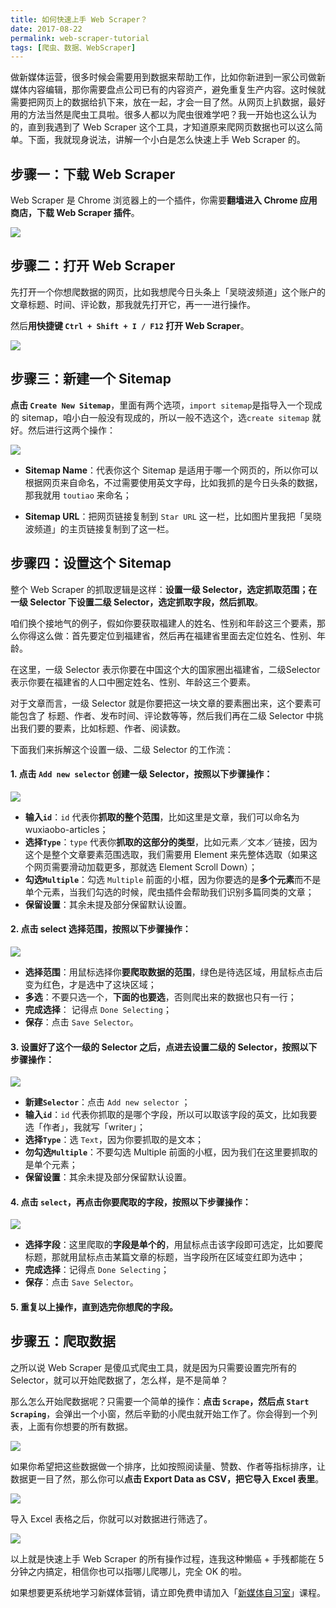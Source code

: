 ```yaml
---
title: 如何快速上手 Web Scraper？
date: 2017-08-22
permalink: web-scraper-tutorial
tags: [爬虫、数据、WebScraper]
---
```


做新媒体运营，很多时候会需要用到数据来帮助工作，比如你新进到一家公司做新媒体内容编辑，那你需要盘点公司已有的内容资产，避免重复生产内容。这时候就需要把网页上的数据给扒下来，放在一起，才会一目了然。从网页上扒数据，最好用的方法当然是爬虫工具啦。很多人都以为爬虫很难学吧？我一开始也这么认为的，直到我遇到了 Web Scraper 这个工具，才知道原来爬网页数据也可以这么简单。下面，我就现身说法，讲解一个小白是怎么快速上手 Web Scraper 的。

## 步骤一：下载 Web Scraper

Web Scraper 是 Chrome 浏览器上的一个插件，你需要**翻墙进入 Chrome 应用商店，下载 Web Scraper 插件**。

![](http://cdn.bpteach.com/17-8-22/15418969.jpg)

## 步骤二：打开 Web Scraper

先打开一个你想爬数据的网页，比如我想爬今日头条上「吴晓波频道」这个账户的文章标题、时间、评论数，那我就先打开它，再一一进行操作。

然后**用快捷键 `Ctrl + Shift + I / F12` 打开 Web Scraper**。

![](http://cdn.bpteach.com/17-8-23/22301690.jpg)

## 步骤三：新建一个 Sitemap

**点击 `Create New Sitemap`**，里面有两个选项，`import sitemap`是指导入一个现成的 sitemap，咱小白一般没有现成的，所以一般不选这个，选`create sitemap` 就好。然后进行这两个操作：

![](http://cdn.bpteach.com/17-8-22/85410104.jpg)

- **Sitemap Name**：代表你这个 Sitemap 是适用于哪一个网页的，所以你可以根据网页来自命名，不过需要使用英文字母，比如我抓的是今日头条的数据，那我就用 `toutiao` 来命名；

- **Sitemap URL**：把网页链接复制到 `Star URL` 这一栏，比如图片里我把「吴晓波频道」的主页链接复制到了这一栏。

## 步骤四：设置这个 Sitemap

整个 Web Scraper 的抓取逻辑是这样：**设置一级 Selector，选定抓取范围；在一级 Selector 下设置二级 Selector，选定抓取字段，然后抓取**。

咱们换个接地气的例子，假如你要获取福建人的姓名、性别和年龄这三个要素，那么你得这么做：首先要定位到福建省，然后再在福建省里面去定位姓名、性别、年龄。

在这里，一级 Selector 表示你要在中国这个大的国家圈出福建省，二级Selector 表示你要在福建省的人口中圈定姓名、性别、年龄这三个要素。

对于文章而言，一级 Selector 就是你要把这一块文章的要素圈出来，这个要素可能包含了 标题、作者、发布时间、评论数等等，然后我们再在二级 Selector 中挑出我们要的要素，比如标题、作者、阅读数。

下面我们来拆解这个设置一级、二级 Selector 的工作流：

#### 1. 点击 `Add new selector` **创建一级 Selector**，按照以下步骤操作：

![](http://cdn.bpteach.com/17-8-22/74329139.jpg)

- **输入`id`**：`id` 代表你**抓取的整个范围**，比如这里是文章，我们可以命名为 wuxiaobo-articles；
- **选择`Type`**：`type` 代表你**抓取的这部分的类型**，比如元素／文本／链接，因为这个是整个文章要素范围选取，我们需要用 Element 来先整体选取（如果这个网页需要滑动加载更多，那就选 Element Scroll Down）；  
- **勾选`Multiple`**：勾选 `Multiple` 前面的小框，因为你要选的是**多个元素**而不是单个元素，当我们勾选的时候，爬虫插件会帮助我们识别多篇同类的文章；  
- **保留设置**：其余未提及部分保留默认设置。

#### 2. 点击 select 选择范围，按照以下步骤操作：

![](http://cdn.bpteach.com/17-8-22/14957424.jpg)

- **选择范围**：用鼠标选择你**要爬取数据的范围**，绿色是待选区域，用鼠标点击后变为红色，才是选中了这块区域；  
- **多选**：不要只选一个，**下面的也要选**，否则爬出来的数据也只有一行；  
- **完成选择**： 记得点 `Done Selecting`；  
- **保存**：点击 `Save Selector`。


#### 3. 设置好了这个一级的 Selector 之后，**点进去设置二级的 Selector**，按照以下步骤操作：


![](http://cdn.bpteach.com/17-8-22/49126760.jpg)

- **新建`Selector`**：点击 `Add new selector` ；  
- **输入`id`**：`id` 代表你抓取的是哪个字段，所以可以取该字段的英文，比如我要选「作者」，我就写「writer」；   
- **选择`Type`**：选 `Text`，因为你要抓取的是文本；  
- **勿勾选`Multiple`**：不要勾选 Multiple 前面的小框，因为我们在这里要抓取的是单个元素；  
- **保留设置**：其余未提及部分保留默认设置。


#### 4. 点击 `select`，再点击你要爬取的字段，按照以下步骤操作：

![](http://cdn.bpteach.com/17-8-22/98579471.jpg)

- **选择字段**：这里爬取的**字段是单个的**，用鼠标点击该字段即可选定，比如要爬标题，那就用鼠标点击某篇文章的标题，当字段所在区域变红即为选中；  
- **完成选择**：记得点 `Done Selecting`；  
- **保存**：点击 `Save Selector`。

#### 5. 重复以上操作，直到选完你想爬的字段。

## 步骤五：爬取数据

之所以说 Web Scraper 是傻瓜式爬虫工具，就是因为只需要设置完所有的 Selector，就可以开始爬数据了，怎么样，是不是简单？

那么怎么开始爬数据呢？只需要一个简单的操作：**点击 `Scrape`，然后点 `Start Scraping`**，会弹出一个小窗，然后辛勤的小爬虫就开始工作了。你会得到一个列表，上面有你想要的所有数据。

![](http://cdn.bpteach.com/17-8-22/83850939.jpg)



如果你希望把这些数据做一个排序，比如按照阅读量、赞数、作者等指标排序，让数据更一目了然，那么你可以**点击 Export Data as CSV，把它导入 Excel 表里**。

![](http://cdn.bpteach.com/17-8-22/77752375.jpg)

导入 Excel 表格之后，你就可以对数据进行筛选了。

![](http://cdn.bpteach.com/17-8-23/59441580.jpg)


以上就是快速上手 Web Scraper 的所有操作过程，连我这种懒癌 + 手残都能在 5 分钟之内搞定，相信你也可以指哪儿爬哪儿，完全 OK 的啦。

如果想要更系统地学习新媒体营销，请立即免费申请加入「[新媒体自习室](http://learn.bpteach.com/course/100?utm_source=zhihu.com&utm_medium=referral&utm_campaign=mkg102-lx&utm_term=web-scraper-tutorial&utm_content=textlink)」课程。

